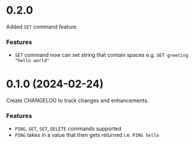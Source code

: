# 0.2.0

Added `SET` command feature.

### Features

- `SET` command now can set string that contain spaces e.g. `SET greeting "hello world"`

# 0.1.0 (2024-02-24)

Create CHANGELOG to track changes and enhancements.

### Features

- `PING`, `GET`, `SET`, `DELETE` commands supported
- `PING` takes in a value that then gets returned i.e. `PING hello`
